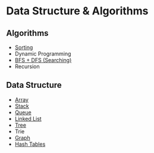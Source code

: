 # Data Structure & Algorithms

## Algorithms
 * [Sorting](https://github.com/unknown-cat/data-structure-and-algorithms/tree/master/sorting)
 * Dynamic Programming
 * [BFS + DFS (Searching)](https://github.com/unknown-cat/data-structure-and-algorithms/tree/master/searching)
 * Recursion
 
## Data Structure
* [Array](https://github.com/unknown-cat/data-structure-and-algorithms/tree/master/array)
* [Stack](https://github.com/unknown-cat/data-structure-and-algorithms/tree/master/queues)
* [Queue](https://github.com/unknown-cat/data-structure-and-algorithms/tree/master/queues)
* [Linked List](https://github.com/unknown-cat/data-structure-and-algorithms/tree/master/linked-list)
* [Tree](https://github.com/unknown-cat/data-structure-and-algorithms/tree/master/binary-search-tree)
* Trie
* [Graph](https://github.com/unknown-cat/data-structure-and-algorithms/tree/master/graph)
* [Hash Tables](https://github.com/unknown-cat/data-structure-and-algorithms/tree/master/hash-tables)